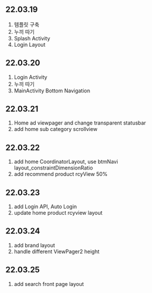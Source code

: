 ## 22.03.19

1. 템플릿 구축
2. 누끼 따기
3. Splash Activity
4. Login Layout

## 22.03.20

1. Login Activity
2. 누끼 따기
3. MainActivity Bottom Navigation

## 22.03.21

1. Home ad viewpager and change transparent statusbar
2. add home sub category scrollview

## 22.03.22

1. add home CoordinatorLayout, use btmNavi layout_constraintDimensionRatio
2. add recommend product rcyView 50%

## 22.03.23

1. add Login API, Auto Login
2. update home product  rcyview layout

## 22.03.24

1. add brand layout
2. handle different ViewPager2 height 

## 22.03.25

1. add search front page layout